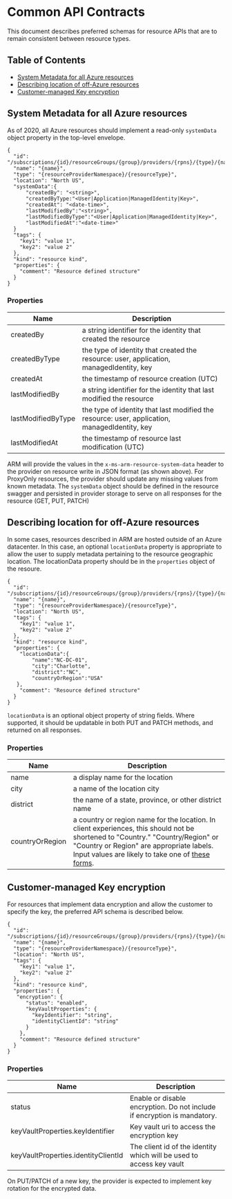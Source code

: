 # Common API Contracts
This document describes preferred schemas for resource APIs that are to remain consistent between resource types. 

## Table of Contents ##
- [System Metadata for all Azure resources](#system-metadata-for-all-azure-resources ) </br>
- [Describing location of off-Azure resources](#describing-location-for-off-azure-resources ) </br>
- [Customer-managed Key encryption](#customer-managed-key-encryption)

## System Metadata for all Azure resources ##
As of 2020, all Azure resources should implement a read-only `systemData` object property in the top-level envelope. 

```
{
  "id": "/subscriptions/{id}/resourceGroups/{group}/providers/{rpns}/{type}/{name}",
  "name": "{name}",
  "type": "{resourceProviderNamespace}/{resourceType}",
  "location": "North US",
  "systemData":{
      "createdBy": "<string>",
      "createdByType:"<User|Application|ManagedIdentity|Key>",
      "createdAt": "<date-time>",
      "lastModifiedBy":"<string>",
      "lastModifiedByType":"<User|Application|ManagedIdentity|Key>",
      "lastModifiedAt":"<date-time>"
  }
  "tags": {
    "key1": "value 1",
    "key2": "value 2"
  },
  "kind": "resource kind",
  "properties": {
    "comment": "Resource defined structure"
  }
}
```
### Properties ###
| Name  | Description |
| ------------- | ------------- |
| createdBy | a string identifier for the identity that created the resource  |
| createdByType | the type of identity that created the resource: user, application, managedIdentity, key |
| createdAt | the timestamp of resource creation (UTC) |
| lastModifiedBy | a string identifier for the identity that last modified the resource |
| lastModifiedByType | the type of identity that last modified the resource: user, application, managedIdentity, key |
| lastModifiedAt | the timestamp of resource last modification (UTC) |


ARM will provide the values in the `x-ms-arm-resource-system-data` header to the provider on resource write in JSON format (as shown above). For ProxyOnly resources, the provider should update any missing values from known metadata. The `systemData` object should be defined in the resource swagger and persisted in provider storage to serve on all responses for the resource (GET, PUT, PATCH)

## Describing location for off-Azure resources ##
In some cases, resources described in ARM are hosted outside of an Azure datacenter. In this case, an optional `locationData` property is appropriate to allow the user to supply metadata pertaining to the resource geographic location. The locationData property should be in the `properties` object of the resoure.

```
{
  "id": "/subscriptions/{id}/resourceGroups/{group}/providers/{rpns}/{type}/{name}",
  "name": "{name}",
  "type": "{resourceProviderNamespace}/{resourceType}",
  "location": "North US",
  "tags": {
    "key1": "value 1",
    "key2": "value 2"
  },
  "kind": "resource kind",
  "properties": {
    "locationData":{
        "name":"NC-DC-01",
        "city":"Charlotte",
        "district":"NC",
        "countryOrRegion":"USA"
   },
    "comment": "Resource defined structure"
  }
}
```
`locationData` is an optional object property of string fields. Where supported, it should be updatable in both PUT and PATCH methods, and returned on all responses. 

### Properties ###
| Name  | Description |
| ------------- | ------------- |
| name  | a display name for the location  |
| city  | a name of the location city   |
| district | the name of a state, province, or other district name   |
| countryOrRegion | a country or region name for the location. In client experiences, this should not be shortened to "Country." "Country/Region" or "Country or Region"  are appropriate labels. Input values are likely to take one of [these forms](https://en.wikipedia.org/wiki/ISO_3166-1). |


## Customer-managed Key encryption ##
For resources that implement data encryption and allow the customer to specify the key, the preferred API schema is described below. 

```
{
  "id": "/subscriptions/{id}/resourceGroups/{group}/providers/{rpns}/{type}/{name}",
  "name": "{name}",
  "type": "{resourceProviderNamespace}/{resourceType}",
  "location": "North US",
  "tags": {
    "key1": "value 1",
    "key2": "value 2"
  },
  "kind": "resource kind",
  "properties": {
   "encryption": {
      "status": "enabled",
      "keyVaultProperties": {
        "keyIdentifier": "string",
        "identityClientId": "string"
      }
    },
    "comment": "Resource defined structure"
  }
}
```

### Properties ###
| Name  | Description |
| ------------- | ------------- |
| status  | Enable or disable encryption. Do not include if encryption is mandatory. |
| keyVaultProperties.keyIdentifier  | Key vault uri to access the encryption key  |
| keyVaultProperties.identityClientId | The client id of the identity which will be used to access key vault  |

On PUT/PATCH of a new key, the provider is expected to implement key rotation for the encrypted data. 
